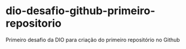 # dio-desafio-github-primeiro-repositorio
Primeiro desafio da DIO para criação do primeiro repositório no Github 
